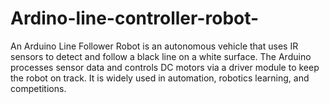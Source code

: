 # Ardino-line-controller-robot-
An Arduino Line Follower Robot is an autonomous vehicle that uses IR sensors to detect and follow a black line on a white surface. The Arduino processes sensor data and controls DC motors via a driver module to keep the robot on track. It is widely used in automation, robotics learning, and competitions.

